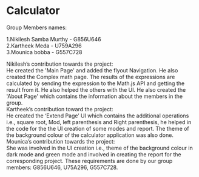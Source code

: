 # Calculator
Group Members names:  
  
1.Nikilesh Samba Murthy - G856U646  
2.Kartheek Meda - U759A296  
3.Mounica bobba - G557C728  
  
Nikilesh’s contribution towards the project:   
He created the 'Main Page' and added the flyout Navigation. He also created the Complex math page. The results of the expressions are calculated by sending the expression to the Math.js API and getting the result from it. He also helped the others with the UI. He also created the 'About Page' which contains the information about the members in the group.  
Kartheek’s contribution toward the project:  
He created the ‘Extend Page’ UI which contains the additional operations i.e., square root, Mod, left parenthesis and Right parenthesis, he helped in the code  for the the UI creation of some modes and report. The theme of the background colour of the calculator application was also done.  
Mounica’s contribution towards the project:  
She was involved in the UI creation i.e., theme of the background colour in dark mode and green mode and involved in creating the report for the corresponding project.
These requirements are done by our group members: G856U646, U75A296, G557C728.
